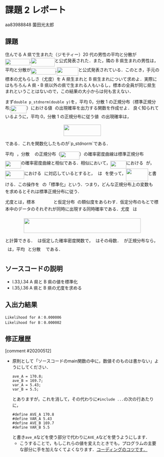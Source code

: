 # 課題 2 レポート

aa83988848 薗田光太郎

## 課題

住んでる A 県で生まれた（ジモティー）20 代の男性の平均と分散が<img src="/k02/tex/d68ce6ca3a5bc0d4119b243192bca39a.svg?invert_in_darkmode&sanitize=true" align=middle width=79.97342429999998pt height=21.18721440000001pt/>,<img src="/k02/tex/597caa4b0247df1b37ce91294b1113a2.svg?invert_in_darkmode&sanitize=true" align=middle width=77.79492434999999pt height=27.89048460000002pt/>と公式発表された．また，隣の B 県生まれの男性は，平均と分散が<img src="/k02/tex/84c6fc6280b3b0404c5624c15c7ba8d1.svg?invert_in_darkmode&sanitize=true" align=middle width=80.58012929999998pt height=21.18721440000001pt/>,<img src="/k02/tex/effffe1010d8efef5aafbd109a8ea79c.svg?invert_in_darkmode&sanitize=true" align=middle width=70.18242824999999pt height=27.89048460000002pt/>と公式発表されている．このとき，手元の標本の尤もらしさ（尤度）を A 県生まれと B 県生まれについて求めよ．実際にはもちろん A 県・B 県以外の県で生まれる人もいるし，標本の全員が同じ県生まれということはないので，この結果の大小からは何も言えない．

まず`double p_stdnorm(double y)`を，平均 0，分散 1 の正規分布（標準正規分布;<img src="/k02/tex/f706189f7c542a8078a8b5dc271260ce.svg?invert_in_darkmode&sanitize=true" align=middle width=51.52970459999999pt height=24.65753399999998pt/>）における値<img src="/k02/tex/deceeaf6940a8c7a5a02373728002b0f.svg?invert_in_darkmode&sanitize=true" align=middle width=8.649225749999989pt height=14.15524440000002pt/>の出現確率を出力する関数を作成せよ．
良く知られているように，平均 0，分散 1 の正規分布に従う値<img src="/k02/tex/deceeaf6940a8c7a5a02373728002b0f.svg?invert_in_darkmode&sanitize=true" align=middle width=8.649225749999989pt height=14.15524440000002pt/>の出現確率は，

<p align="center"><img src="/k02/tex/dcba64f2c044edfdbde5ea3b05906df0.svg?invert_in_darkmode&sanitize=true" align=middle width=122.21369985pt height=37.0017615pt/></p>
である．これを関数化したものが`p_stdnorm`である．

平均<img src="/k02/tex/07617f9d8fe48b4a7b3f523d6730eef0.svg?invert_in_darkmode&sanitize=true" align=middle width=9.90492359999999pt height=14.15524440000002pt/>，分散<img src="/k02/tex/e6718aa5499c31af3ff15c3c594a7854.svg?invert_in_darkmode&sanitize=true" align=middle width=16.535428799999988pt height=26.76175259999998pt/>の正規分布（<img src="/k02/tex/ab37c7ccf43057fff834fa1367d3156f.svg?invert_in_darkmode&sanitize=true" align=middle width=62.35355114999998pt height=26.76175259999998pt/>）の確率密度曲線は標準正規分布<img src="/k02/tex/f706189f7c542a8078a8b5dc271260ce.svg?invert_in_darkmode&sanitize=true" align=middle width=51.52970459999999pt height=24.65753399999998pt/>の確率密度曲線と相似である．相似において，<img src="/k02/tex/f706189f7c542a8078a8b5dc271260ce.svg?invert_in_darkmode&sanitize=true" align=middle width=51.52970459999999pt height=24.65753399999998pt/>における<img src="/k02/tex/deceeaf6940a8c7a5a02373728002b0f.svg?invert_in_darkmode&sanitize=true" align=middle width=8.649225749999989pt height=14.15524440000002pt/>が，<img src="/k02/tex/ab37c7ccf43057fff834fa1367d3156f.svg?invert_in_darkmode&sanitize=true" align=middle width=62.35355114999998pt height=26.76175259999998pt/>における<img src="/k02/tex/332cc365a4987aacce0ead01b8bdcc0b.svg?invert_in_darkmode&sanitize=true" align=middle width=9.39498779999999pt height=14.15524440000002pt/>に対応しているとすると，<img src="/k02/tex/deceeaf6940a8c7a5a02373728002b0f.svg?invert_in_darkmode&sanitize=true" align=middle width=8.649225749999989pt height=14.15524440000002pt/>は<img src="/k02/tex/332cc365a4987aacce0ead01b8bdcc0b.svg?invert_in_darkmode&sanitize=true" align=middle width=9.39498779999999pt height=14.15524440000002pt/>を使って，<img src="/k02/tex/68d6425cfaadabd14aeda684e28f4aa7.svg?invert_in_darkmode&sanitize=true" align=middle width=71.93053724999999pt height=41.4194451pt/>と書ける．この操作を<img src="/k02/tex/332cc365a4987aacce0ead01b8bdcc0b.svg?invert_in_darkmode&sanitize=true" align=middle width=9.39498779999999pt height=14.15524440000002pt/>の「標準化」という．つまり，どんな正規分布上の変数も<img src="/k02/tex/deceeaf6940a8c7a5a02373728002b0f.svg?invert_in_darkmode&sanitize=true" align=middle width=8.649225749999989pt height=14.15524440000002pt/>を求めるとそれは標準正規分布に従う．

尤度とは，標本<img src="/k02/tex/a3dedd496824b6f33a456be5f9917136.svg?invert_in_darkmode&sanitize=true" align=middle width=59.728227899999986pt height=14.15524440000002pt/>と仮定分布<img src="/k02/tex/2ec6e630f199f589a2402fdf3e0289d5.svg?invert_in_darkmode&sanitize=true" align=middle width=8.270567249999992pt height=14.15524440000002pt/>の類似度をあらわす．仮定分布のもとで標本中のデータのそれぞれが同時に出現する同時確率である．尤度<img src="/k02/tex/ddcb483302ed36a59286424aa5e0be17.svg?invert_in_darkmode&sanitize=true" align=middle width=11.18724254999999pt height=22.465723500000017pt/>は

<p align="center"><img src="/k02/tex/b0546b665f9803a72be90a9a55348d3d.svg?invert_in_darkmode&sanitize=true" align=middle width=382.1801676pt height=47.806078649999996pt/></p>

と計算できる．<img src="/k02/tex/2ec6e630f199f589a2402fdf3e0289d5.svg?invert_in_darkmode&sanitize=true" align=middle width=8.270567249999992pt height=14.15524440000002pt/>は仮定した確率密度関数で，<img src="/k02/tex/27e556cf3caa0673ac49a8f0de3c73ca.svg?invert_in_darkmode&sanitize=true" align=middle width=8.17352744999999pt height=22.831056599999986pt/>はその母数．<img src="/k02/tex/2ec6e630f199f589a2402fdf3e0289d5.svg?invert_in_darkmode&sanitize=true" align=middle width=8.270567249999992pt height=14.15524440000002pt/>が正規分布なら，<img src="/k02/tex/27e556cf3caa0673ac49a8f0de3c73ca.svg?invert_in_darkmode&sanitize=true" align=middle width=8.17352744999999pt height=22.831056599999986pt/>は，平均<img src="/k02/tex/07617f9d8fe48b4a7b3f523d6730eef0.svg?invert_in_darkmode&sanitize=true" align=middle width=9.90492359999999pt height=14.15524440000002pt/>と分散<img src="/k02/tex/e6718aa5499c31af3ff15c3c594a7854.svg?invert_in_darkmode&sanitize=true" align=middle width=16.535428799999988pt height=26.76175259999998pt/>である．

## ソースコードの説明

- l.33,l.34 A 県と B 県の値を標準化
- l.35,l.36 A 県と B 県の尤度を求める

## 入出力結果

```
Likelihood for A：0.000006
Likelihood for B：0.000002
```

## 修正履歴

[comment #20200512]
- 原則として「ソースコードのmain関数の中に，数値そのものは書かない」ようにしてください．
  ```
  ave_A = 170.8;
  ave_B = 169.7;
  var_A = 5.43;
  var_B = 5.5;
  ```
  とありますが，これを消して，その代わりに`#include ...`の次の行あたりに，
  ```
  #define AVE_A 170.8
  #define VAR_A 5.43
  #define AVE_B 169.7
  #define VAR_B 5.5
  ```
  と書き`ave_A`などを使う部分で代わりに`AVE_A`などを使うようにします．
  - こうすることで，もしこれらの値を変えたときでも，プログラムの主要な部分に手を加えなくてよくなります．[コーディングのコツです．](../Reference/CodingTips.md)
